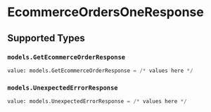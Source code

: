 # EcommerceOrdersOneResponse


## Supported Types

### `models.GetEcommerceOrderResponse`

```python
value: models.GetEcommerceOrderResponse = /* values here */
```

### `models.UnexpectedErrorResponse`

```python
value: models.UnexpectedErrorResponse = /* values here */
```

